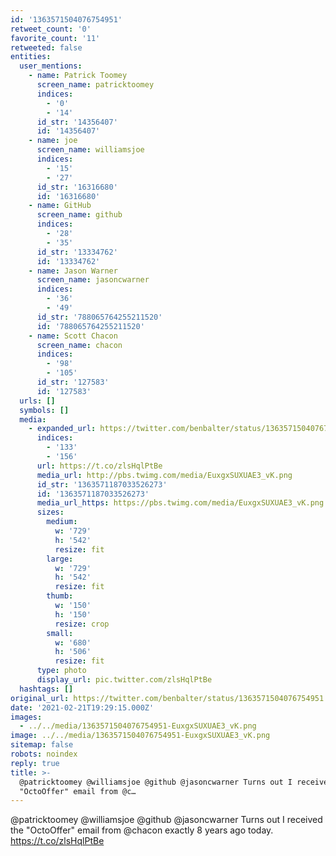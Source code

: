 ```yaml
---
id: '1363571504076754951'
retweet_count: '0'
favorite_count: '11'
retweeted: false
entities:
  user_mentions:
    - name: Patrick Toomey
      screen_name: patricktoomey
      indices:
        - '0'
        - '14'
      id_str: '14356407'
      id: '14356407'
    - name: joe
      screen_name: williamsjoe
      indices:
        - '15'
        - '27'
      id_str: '16316680'
      id: '16316680'
    - name: GitHub
      screen_name: github
      indices:
        - '28'
        - '35'
      id_str: '13334762'
      id: '13334762'
    - name: Jason Warner
      screen_name: jasoncwarner
      indices:
        - '36'
        - '49'
      id_str: '788065764255211520'
      id: '788065764255211520'
    - name: Scott Chacon
      screen_name: chacon
      indices:
        - '98'
        - '105'
      id_str: '127583'
      id: '127583'
  urls: []
  symbols: []
  media:
    - expanded_url: https://twitter.com/benbalter/status/1363571504076754951/photo/1
      indices:
        - '133'
        - '156'
      url: https://t.co/zlsHqlPtBe
      media_url: http://pbs.twimg.com/media/EuxgxSUXUAE3_vK.png
      id_str: '1363571187033526273'
      id: '1363571187033526273'
      media_url_https: https://pbs.twimg.com/media/EuxgxSUXUAE3_vK.png
      sizes:
        medium:
          w: '729'
          h: '542'
          resize: fit
        large:
          w: '729'
          h: '542'
          resize: fit
        thumb:
          w: '150'
          h: '150'
          resize: crop
        small:
          w: '680'
          h: '506'
          resize: fit
      type: photo
      display_url: pic.twitter.com/zlsHqlPtBe
  hashtags: []
original_url: https://twitter.com/benbalter/status/1363571504076754951
date: '2021-02-21T19:29:15.000Z'
images:
  - ../../media/1363571504076754951-EuxgxSUXUAE3_vK.png
image: ../../media/1363571504076754951-EuxgxSUXUAE3_vK.png
sitemap: false
robots: noindex
reply: true
title: >-
  @patricktoomey @williamsjoe @github @jasoncwarner Turns out I received the
  "OctoOffer" email from @c…
---
```


@patricktoomey @williamsjoe @github @jasoncwarner Turns out I received the "OctoOffer" email from @chacon exactly 8 years ago today. https://t.co/zlsHqlPtBe